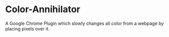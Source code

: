 # Color-Annihilator
A Google Chrome Plugin which slowly changes all color from a webpage by placing pixels over it.
